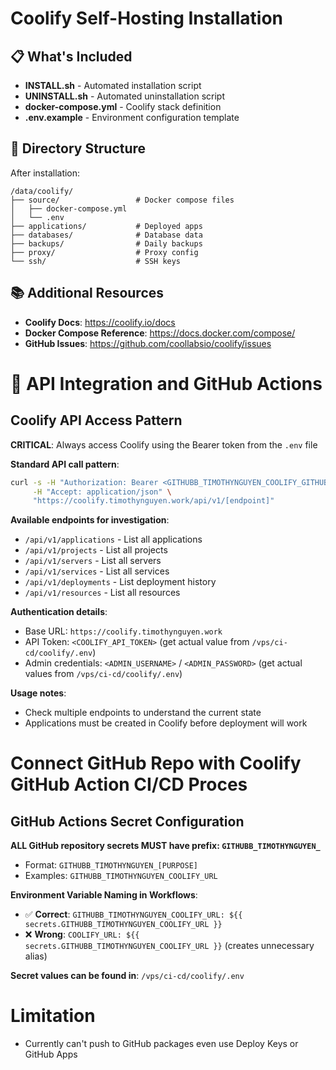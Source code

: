 # Coolify Self-Hosting Installation

## 📋 What's Included

- **INSTALL.sh** - Automated installation script
- **UNINSTALL.sh** - Automated uninstallation script
- **docker-compose.yml** - Coolify stack definition
- **.env.example** - Environment configuration template

## 📁 Directory Structure

After installation:

```
/data/coolify/
├── source/                 # Docker compose files
│   ├── docker-compose.yml
│   └── .env
├── applications/           # Deployed apps
├── databases/              # Database data
├── backups/                # Daily backups
├── proxy/                  # Proxy config
└── ssh/                    # SSH keys
```

## 📚 Additional Resources

- **Coolify Docs**: https://coolify.io/docs
- **Docker Compose Reference**: https://docs.docker.com/compose/
- **GitHub Issues**: https://github.com/coollabsio/coolify/issues

# 🔌 API Integration and GitHub Actions

## Coolify API Access Pattern

**CRITICAL**: Always access Coolify using the Bearer token from the `.env` file

**Standard API call pattern**:
```bash
curl -s -H "Authorization: Bearer <GITHUBB_TIMOTHYNGUYEN_COOLIFY_GITHUB_ACTION_API_TOKEN>" \
     -H "Accept: application/json" \
     "https://coolify.timothynguyen.work/api/v1/[endpoint]"
```

**Available endpoints for investigation**:
- `/api/v1/applications` - List all applications
- `/api/v1/projects` - List all projects  
- `/api/v1/servers` - List all servers
- `/api/v1/services` - List all services
- `/api/v1/deployments` - List deployment history
- `/api/v1/resources` - List all resources

**Authentication details**:
- Base URL: `https://coolify.timothynguyen.work`
- API Token: `<COOLIFY_API_TOKEN>` (get actual value from `/vps/ci-cd/coolify/.env`)
- Admin credentials: `<ADMIN_USERNAME>` / `<ADMIN_PASSWORD>` (get actual values from `/vps/ci-cd/coolify/.env`)

**Usage notes**:
- Check multiple endpoints to understand the current state
- Applications must be created in Coolify before deployment will work

# Connect GitHub Repo with Coolify GitHub Action CI/CD Proces

## GitHub Actions Secret Configuration

**ALL GitHub repository secrets MUST have prefix: `GITHUBB_TIMOTHYNGUYEN_`**
- Format: `GITHUBB_TIMOTHYNGUYEN_[PURPOSE]`
- Examples: `GITHUBB_TIMOTHYNGUYEN_COOLIFY_URL`

**Environment Variable Naming in Workflows**:
- ✅ **Correct**: `GITHUBB_TIMOTHYNGUYEN_COOLIFY_URL: ${{ secrets.GITHUBB_TIMOTHYNGUYEN_COOLIFY_URL }}`
- ❌ **Wrong**: `COOLIFY_URL: ${{ secrets.GITHUBB_TIMOTHYNGUYEN_COOLIFY_URL }}` (creates unnecessary alias)

**Secret values can be found in**: `/vps/ci-cd/coolify/.env`

# Limitation

- Currently can't push to GitHub packages even use Deploy Keys or GitHub Apps